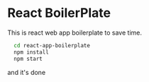 # React BoilerPlate

This is react web app boilerplate to save time.

```bash
  cd react-app-boilerplate
  npm install 
  npm start
```
and it's done
